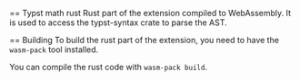 == Typst math rust
Rust part of the extension compiled to WebAssembly. It is used to access the typst-syntax crate to parse the AST.

== Building
To build the rust part of the extension, you need to have the `wasm-pack` tool installed.

You can compile the rust code with `wasm-pack build`.